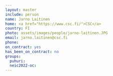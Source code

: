 ```yaml
---
layout: master
include: person
name: Jarno Laitinen
home: <a href="https://www.csc.fi/">CSC</a>
country: FI
photo: assets/images/people/jarno-laitinen.JPG
email: jarno.laitinen@csc.fi
phone:
on_contract: yes
has_been_on_contract: no
groups:
  puhuri:
  neic2022-oc:
---
```

